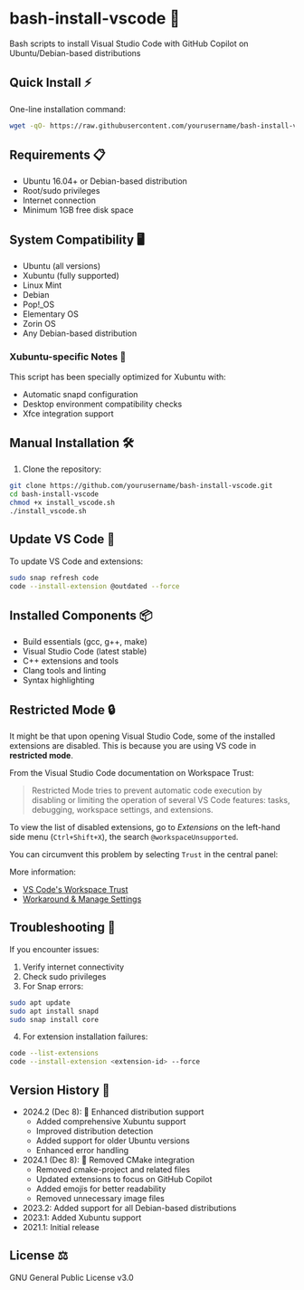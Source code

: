 # bash-install-vscode 🚀
Bash scripts to install Visual Studio Code with GitHub Copilot on Ubuntu/Debian-based distributions

## Quick Install ⚡
One-line installation command:
```bash
wget -qO- https://raw.githubusercontent.com/yourusername/bash-install-vscode/main/install_vscode.sh | sudo bash
```

## Requirements 📋
- Ubuntu 16.04+ or Debian-based distribution 
- Root/sudo privileges
- Internet connection
- Minimum 1GB free disk space

## System Compatibility 🖥️
- Ubuntu (all versions)
- Xubuntu (fully supported) 
- Linux Mint
- Debian
- Pop!_OS
- Elementary OS
- Zorin OS
- Any Debian-based distribution

### Xubuntu-specific Notes 🎯
This script has been specially optimized for Xubuntu with:
- Automatic snapd configuration
- Desktop environment compatibility checks
- Xfce integration support

## Manual Installation 🛠️
1. Clone the repository:
```bash
git clone https://github.com/yourusername/bash-install-vscode.git
cd bash-install-vscode
chmod +x install_vscode.sh
./install_vscode.sh
```

## Update VS Code 🔄
To update VS Code and extensions:
```bash
sudo snap refresh code
code --install-extension @outdated --force
```

## Installed Components 📦
- Build essentials (gcc, g++, make)
- Visual Studio Code (latest stable)
- C++ extensions and tools
- Clang tools and linting
- Syntax highlighting

## Restricted Mode 🔒

It might be that upon opening Visual Studio Code, some of the installed extensions are disabled. This is because you are using VS code in **restricted mode**. 

From the Visual Studio Code documentation on Workspace Trust:

> Restricted Mode tries to prevent automatic code execution by disabling or limiting the operation of several VS Code features: tasks, debugging, workspace settings, and extensions.

To view the list of disabled extensions, go to *Extensions* on the left-hand side menu (`Ctrl+Shift+X`), the search `@workspaceUnsupported`. 

You can circumvent this problem by selecting `Trust` in the central panel:

More information:

- [VS Code's Workspace Trust](https://code.visualstudio.com/docs/editor/workspace-trust)
- [Workaround & Manage Settings](https://stackoverflow.com/a/67940194)

## Troubleshooting 🔧
If you encounter issues:
1. Verify internet connectivity
2. Check sudo privileges
3. For Snap errors:
```bash
sudo apt update
sudo apt install snapd
sudo snap install core
```
4. For extension installation failures:
```bash
code --list-extensions
code --install-extension <extension-id> --force
```

## Version History 📅
- 2024.2 (Dec 8): 🔄 Enhanced distribution support
  - Added comprehensive Xubuntu support
  - Improved distribution detection
  - Added support for older Ubuntu versions
  - Enhanced error handling
- 2024.1 (Dec 8): 🎯 Removed CMake integration
  - Removed cmake-project and related files
  - Updated extensions to focus on GitHub Copilot
  - Added emojis for better readability
  - Removed unnecessary image files
- 2023.2: Added support for all Debian-based distributions
- 2023.1: Added Xubuntu support
- 2021.1: Initial release

## License ⚖️
GNU General Public License v3.0
